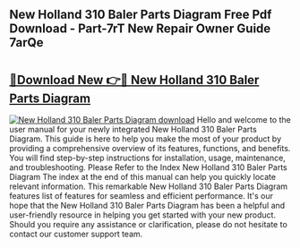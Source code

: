 ## New Holland 310 Baler Parts Diagram Free Pdf Download - Part-7rT New Repair Owner Guide 7arQe

# <h2><a href="http://dfqc3a.blite.top/?on=New+Holland+310+Baler+Parts+Diagram">🔗Download New 👉🔴 New Holland 310 Baler Parts Diagram</a></h2>

[![New Holland 310 Baler Parts Diagram download](https://i.imgur.com/lujVjoI.png)](http://dfqc3a.blite.top/?on=New+Holland+310+Baler+Parts+Diagram)
Hello and welcome to the user manual for your newly integrated New Holland 310 Baler Parts Diagram. This guide is here to help you make the most of your product by providing a comprehensive overview of its features, functions, and benefits. You will find step-by-step instructions for installation, usage, maintenance, and troubleshooting. Please Refer to the Index New Holland 310 Baler Parts Diagram The index at the end of this manual can help you quickly locate relevant information. This remarkable New Holland 310 Baler Parts Diagram features list of features for seamless and efficient performance. It's our hope that the New Holland 310 Baler Parts Diagram has been a helpful and user-friendly resource in helping you get started with your new product. Should you require any assistance or clarification, please do not hesitate to contact our customer support team.
